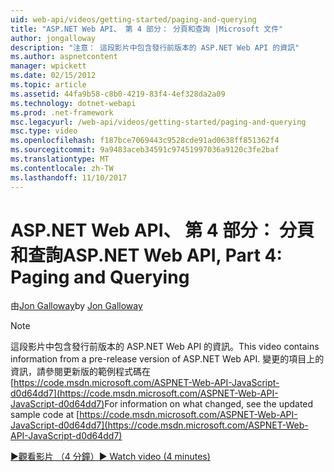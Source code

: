 ```yaml
---
uid: web-api/videos/getting-started/paging-and-querying
title: "ASP.NET Web API、 第 4 部分： 分頁和查詢 |Microsoft 文件"
author: jongalloway
description: "注意： 這段影片中包含發行前版本的 ASP.NET Web API 的資訊"
ms.author: aspnetcontent
manager: wpickett
ms.date: 02/15/2012
ms.topic: article
ms.assetid: 44fa9b58-c8b0-4219-83f4-4ef328da2a09
ms.technology: dotnet-webapi
ms.prod: .net-framework
msc.legacyurl: /web-api/videos/getting-started/paging-and-querying
msc.type: video
ms.openlocfilehash: f187bce7069443c9528cde91ad0638ff851362f4
ms.sourcegitcommit: 9a9483aceb34591c97451997036a9120c3fe2baf
ms.translationtype: MT
ms.contentlocale: zh-TW
ms.lasthandoff: 11/10/2017
---
```

<a name="aspnet-web-api-part-4-paging-and-querying"></a><span data-ttu-id="77244-103">ASP.NET Web API、 第 4 部分： 分頁和查詢</span><span class="sxs-lookup"><span data-stu-id="77244-103">ASP.NET Web API, Part 4: Paging and Querying</span></span>
====================
<span data-ttu-id="77244-104">由[Jon Galloway](https://github.com/jongalloway)</span><span class="sxs-lookup"><span data-stu-id="77244-104">by [Jon Galloway](https://github.com/jongalloway)</span></span>

> [!NOTE]
> <span data-ttu-id="77244-105">這段影片中包含發行前版本的 ASP.NET Web API 的資訊。</span><span class="sxs-lookup"><span data-stu-id="77244-105">This video contains information from a pre-release version of ASP.NET Web API.</span></span> <span data-ttu-id="77244-106">變更的項目上的資訊，請參閱更新版的範例程式碼在[https://code.msdn.microsoft.com/ASPNET-Web-API-JavaScript-d0d64dd7](https://code.msdn.microsoft.com/ASPNET-Web-API-JavaScript-d0d64dd7)</span><span class="sxs-lookup"><span data-stu-id="77244-106">For information on what changed, see the updated sample code at [https://code.msdn.microsoft.com/ASPNET-Web-API-JavaScript-d0d64dd7](https://code.msdn.microsoft.com/ASPNET-Web-API-JavaScript-d0d64dd7)</span></span>

[<span data-ttu-id="77244-107">&#9654;觀看影片 （4 分鐘）</span><span class="sxs-lookup"><span data-stu-id="77244-107">&#9654; Watch video (4 minutes)</span></span>](https://channel9.msdn.com/Blogs/ASP-NET-Site-Videos/paging-and-querying)
